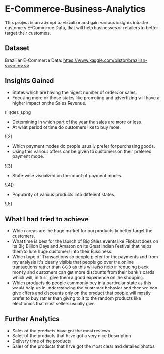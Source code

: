 # E-Commerce-Business-Analytics
This project is an attempt to visualize and gain various insights into the customers E-Commerce Data, that will help businesses or retailers to better target their customers. 

## Dataset

Brazilian E-Commerce Data: https://www.kaggle.com/olistbr/brazilian-ecommerce

## Insights Gained

* States which are having the higest number of orders or sales.
* Focusing more on those states like promoting and advertizing will have a higher impact on the Sales Revenue.

![1]des_1.png

* Determining in which part of the year the sales are more or less.
* At what period of time do customers like to buy more.

![2]

* Which payment modes do people usually prefer for purchasing goods.
* Using this various offers can be given to customers on their prefered payment mode.

![3]

* State-wise visualized on the count of payment modes.

![4])

* Popularity of various products into different states.

![5]

## What I had tried to achieve
* Which areas are the huge market for our products to better target the customers.
* What time is best for the launch of Big Sales events like Flipkart does on its Big Billion Days and Amazon on its Great Indian Festival that helps them to lure huge customers into their Bussiness.
* Which type of Transactions do people prefer for the payments and from my analysis it's clearly visible that people go over the online transactions rather than COD as this will also help in reducing black money and customers can get more discounts from their bank's cards which will, in turn, give them a good experience on the shopping.
* Which products do people commonly buy in a particular state as this would help us in understanding the customer behavior and then we can give offers and discounts only on the product that people will mostly prefer to buy rather than giving to it to the random products like electronics that most sellers usually give.

## Further Analytics
* Sales of the products have got the most reviews
* Sales of the products that have got a very nice Description
* Delivery time of the products
* Sales of the products that have got the most clear and detailed photos
